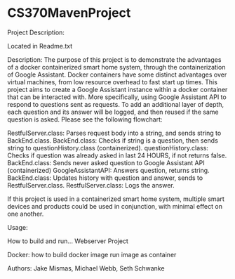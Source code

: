 # CS370MavenProject

Project Description:

Located in Readme.txt

Description:
The purpose of this project is to demonstrate the advantages of a docker containerized smart home system, through the containerization of Google Assistant. Docker containers have some distinct advantages over virtual machines, from low resource overhead to fast start up times. This project aims to create a Google Assistant instance within a docker container that can be interacted with. More specifically, using Google Assistant API to respond to questions sent as requests. To add an additional layer of depth, each question and its answer will be logged, and then reused if the same question is asked. Please see the following flowchart:

RestfulServer.class: Parses request body into a string, and sends string to BackEnd.class.
BackEnd.class: Checks if string is a question, then sends string to questionHistory.class (containerized).
questionHistory.class: Checks if question was already asked in last 24 HOURS, if not returns false.
BackEnd.class: Sends never asked question to Google Assistant API (containerized)
GoogleAssistantAPI: Answers question, returns string.
BackEnd.class: Updates history with question and answer, sends to RestfulServer.class.
RestfulServer.class: Logs the answer.

If this project is used in a containerized smart home system, multiple smart devices and products could be used in conjunction, with minimal effect on one another.  

Usage:

How to build and run...
Webserver
Project

Docker:
how to build docker image
run image as container

Authors: Jake Mismas, Michael Webb, Seth Schwanke

